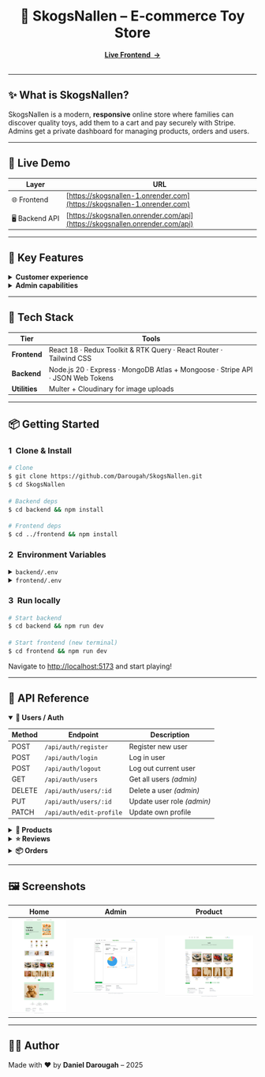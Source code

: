 <h1 align="center">🧸 SkogsNallen – E‑commerce Toy Store</h1>
<p align="center">
  <a href="https://skogsnallen-1.onrender.com"><strong>Live Frontend  →</strong></a>
  <br/><br/>
</p>

---

## ✨ What is SkogsNallen?

SkogsNallen is a modern, **responsive** online store where families can discover quality toys, add them to a cart and pay securely with Stripe. Admins get a private dashboard for managing products, orders and users.


---

## 🔗 Live Demo

| Layer          | URL                                                                          |
| -------------- | ---------------------------------------------------------------------------- |
| 🌐 Frontend    | [https://skogsnallen-1.onrender.com](https://skogsnallen-1.onrender.com)     |
| 🖥 Backend API | [https://skogsnallen.onrender.com/api](https://skogsnallen.onrender.com/api) |

---

## 🚀 Key Features

<details>
  <summary><strong>Customer experience</strong></summary>

* Browse toys by **category**
* Filter by **price, colour** and **keyword**
* JWT‑powered **signup / login**
* Live **order history & status**
* **Stripe Checkout** with web‑hook confirmation

</details>

<details>
  <summary><strong>Admin capabilities</strong></summary>

* CRUD products with image upload
* Update & delete any order
* Promote / demote users
* Real‑time dashboard totals (revenue, orders, users)

</details>

---

## 🧰 Tech Stack

| Tier          | Tools                                                                            |
| ------------- | -------------------------------------------------------------------------------- |
| **Frontend**  | React 18 · Redux Toolkit & RTK Query · React Router · Tailwind CSS            |
| **Backend**   | Node.js 20 · Express · MongoDB Atlas + Mongoose · Stripe API · JSON Web Tokens |
| **Utilities** | Multer + Cloudinary for image uploads                                            |

---

## 📦 Getting Started

### 1  Clone & Install

```bash
# Clone
$ git clone https://github.com/Darougah/SkogsNallen.git
$ cd SkogsNallen

# Backend deps
$ cd backend && npm install

# Frontend deps
$ cd ../frontend && npm install
```

### 2  Environment Variables

<details>
  <summary><code>backend/.env</code></summary>

```env
PORT=5000
DB_URL=your‑mongodb‑connection‑url
JWT_SECRET=your‑jwt‑secret
STRIPE_SECRET_KEY=your‑stripe‑secret
CLOUDINARY_CLOUD_NAME=your‑cloud‑name
CLOUDINARY_API_KEY=xxx
CLOUDINARY_API_SECRET=xxx
```

</details>

<details>
  <summary><code>frontend/.env</code></summary>

```env
VITE_STRIPE_PK=your‑stripe‑publishable‑key
```

</details>

### 3  Run locally

```bash
# Start backend
$ cd backend && npm run dev

# Start frontend (new terminal)
$ cd frontend && npm run dev
```

Navigate to [http://localhost:5173](http://localhost:5173) and start playing!

---

## 🧾 API Reference

<details open>
  <summary><strong>👤 Users / Auth</strong></summary>

| Method | Endpoint                 | Description                |
| ------ | ------------------------ | -------------------------- |
| POST   | `/api/auth/register`     | Register new user          |
| POST   | `/api/auth/login`        | Log in user                |
| POST   | `/api/auth/logout`       | Log out current user       |
| GET    | `/api/auth/users`        | Get all users *(admin)*    |
| DELETE | `/api/auth/users/:id`    | Delete a user *(admin)*    |
| PUT    | `/api/auth/users/:id`    | Update user role *(admin)* |
| PATCH  | `/api/auth/edit-profile` | Update own profile         |

</details>

<details>
  <summary><strong>🛒 Products</strong></summary>

| Method | Endpoint                    | Description                |
| ------ | --------------------------- | -------------------------- |
| POST   | `/api/products`             | Create a product *(admin)* |
| GET    | `/api/products`             | Fetch all products         |
| GET    | `/api/products/:id`         | Fetch single product       |
| PUT    | `/api/products/:id`         | Update product *(admin)*   |
| DELETE | `/api/products/:id`         | Delete product *(admin)*   |
| GET    | `/api/products/related/:id` | Related products           |

</details>

<details>
  <summary><strong>⭐ Reviews</strong></summary>

| Method | Endpoint       | Description     |
| ------ | -------------- | --------------- |
| POST   | `/api/reviews` | Submit a review |

</details>

<details>
  <summary><strong>📦 Orders</strong></summary>

| Method | Endpoint                              | Description                   |
| ------ | ------------------------------------- | ----------------------------- |
| POST   | `/api/orders/create-checkout-session` | Start Stripe checkout         |
| GET    | `/api/orders`                         | Get all orders *(admin)*      |
| PATCH  | `/api/orders/update-order-status/:id` | Update order status *(admin)* |

</details>


---

## 🖼 Screenshots

| Home                           | Admin                            | Product                              |
| ------------------------------ | -------------------------------- | ------------------------------------ |
| ![Home](docs/screens/home.png) | ![Admin](docs/screens/admin.png) | ![Product](docs/screens/product.png) |

---



## 👨‍💻 Author

Made with ❤️ by **Daniel Darougah** – 2025
